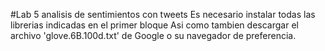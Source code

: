 #Lab 5 analisis de sentimientos con tweets
Es necesario instalar todas las librerias indicadas en el primer bloque
Asi como tambien descargar el archivo 'glove.6B.100d.txt' de Google o su navegador de preferencia.
